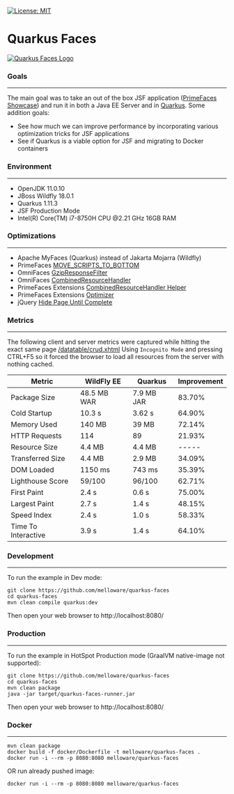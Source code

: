 [![License: MIT](https://img.shields.io/badge/License-MIT-yellow.svg)](https://opensource.org/licenses/MIT)

Quarkus Faces
==========================

[![Quarkus Faces Logo](https://github.com/melloware/quarkus-faces/blob/main/src/site/QuarkusFaces.svg)](https://github.com/melloware/quarkus-faces)

### Goals
***
The main goal was to take an out of the box JSF application ([PrimeFaces Showcase](https://github.com/primefaces/primefaces-showcase)) 
and run it in both a Java EE Server and in [Quarkus](https://quarkus.io/). 
Some addition goals:
- See how much we can improve performance by incorporating various optimization tricks for JSF applications
- See if Quarkus is a viable option for JSF and migrating to Docker containers

### Environment
***
- OpenJDK 11.0.10
- JBoss Wildfly 18.0.1
- Quarkus 1.11.3
- JSF Production Mode
- Intel(R) Core(TM) i7-8750H CPU @2.21 GHz 16GB RAM

### Optimizations
***
- Apache MyFaces (Quarkus) instead of Jakarta Mojarra (Wildfly)
- PrimeFaces [MOVE_SCRIPTS_TO_BOTTOM](https://primefaces.github.io/primefaces/10_0_0/#/gettingstarted/configuration?id=configuration)
- OmniFaces [GzipResponseFilter](https://showcase.omnifaces.org/filters/GzipResponseFilter)
- OmniFaces [CombinedResourceHandler](https://showcase.omnifaces.org/resourcehandlers/CombinedResourceHandler)
- PrimeFaces Extensions [CombinedResourceHandler Helper](https://github.com/primefaces-extensions/primefaces-extensions/issues/293) 
- PrimeFaces Extensions [Optimizer](https://github.com/primefaces-extensions/resources-optimizer-maven-plugin)
- jQuery [Hide Page Until Complete](https://stackoverflow.com/questions/9550760/hide-page-until-everything-is-loaded-advanced/28129691#28129691)

### Metrics
***
The following client and server metrics were captured while hitting the exact same page [/datatable/crud.xhtml](https://www.primefaces.org/showcase/ui/data/datatable/crud.xhtml)
Using `Incognito Mode` and pressing CTRL+F5 so it forced the browser to load all resources from the server with nothing cached.

Metric                |  WildFly EE | Quarkus       | Improvement    |
----------------------| ----------  | ------------- |----------------|
Package Size          | 48.5 MB WAR | 7.9 MB JAR    | 83.70%         |
Cold Startup          | 10.3 s      | 3.62 s        | 64.90%         |
Memory Used           | 140 MB      | 39 MB         | 72.14%         |
HTTP Requests         | 114         | 89            | 21.93%         |
Resource Size         | 4.4 MB      | 4.4 MB        | -----          |
Transferred Size      | 4.4 MB      | 2.9 MB        | 34.09%         |
DOM Loaded            | 1150 ms     | 743 ms        | 35.39%         |
Lighthouse Score      | 59/100      | 96/100        | 62.71%         |
First Paint           | 2.4 s       | 0.6 s         | 75.00%         |
Largest Paint         | 2.7 s       | 1.4 s         | 48.15%         |
Speed Index           | 2.4 s       | 1.0 s         | 58.33%         |
Time To Interactive   | 3.9 s       | 1.4 s         | 64.10%         |


### Development

***
To run the example in Dev mode:

```
git clone https://github.com/melloware/quarkus-faces
cd quarkus-faces
mvn clean compile quarkus:dev
```

Then open your web browser to http://localhost:8080/

### Production

***
To run the example in HotSpot Production mode (GraalVM native-image not supported):

```
git clone https://github.com/melloware/quarkus-faces
cd quarkus-faces
mvn clean package
java -jar target/quarkus-faces-runner.jar
```

Then open your web browser to http://localhost:8080/

### Docker

***
```
mvn clean package 
docker build -f docker/Dockerfile -t melloware/quarkus-faces . 
docker run -i --rm -p 8080:8080 melloware/quarkus-faces
```

OR run already pushed image:
```
docker run -i --rm -p 8080:8080 melloware/quarkus-faces
```